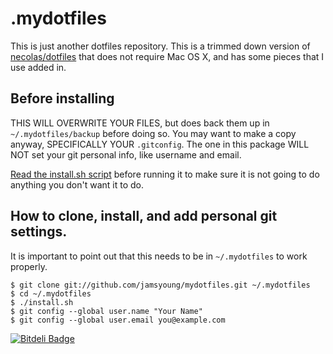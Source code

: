 # .mydotfiles
This is just another dotfiles repository.  This is a trimmed down version of
[necolas/dotfiles][1] that does not require Mac OS X, and has some pieces that
I use added in.


## Before installing
THIS WILL OVERWRITE YOUR FILES, but does back them up in `~/.mydotfiles/backup`
before doing so.  You may want to make a copy anyway, SPECIFICALLY YOUR
`.gitconfig`.  The one in this package WILL NOT set your git personal info, like
username and email.

[Read the install.sh script][0] before running it to make sure it is not going
to do anything you don't want it to do.


## How to clone, install, and add personal git settings.
It is important to point out that this needs to be in `~/.mydotfiles` to work
properly.

    $ git clone git://github.com/jamsyoung/mydotfiles.git ~/.mydotfiles
    $ cd ~/.mydotfiles
    $ ./install.sh
    $ git config --global user.name "Your Name"
    $ git config --global user.email you@example.com


[0]: https://github.com/jamsyoung/mydotfiles/blob/master/install.sh
[1]: https://github.com/necolas/dotfiles



[![Bitdeli Badge](https://d2weczhvl823v0.cloudfront.net/jamsyoung/mydotfiles/trend.png)](https://bitdeli.com/free "Bitdeli Badge")

